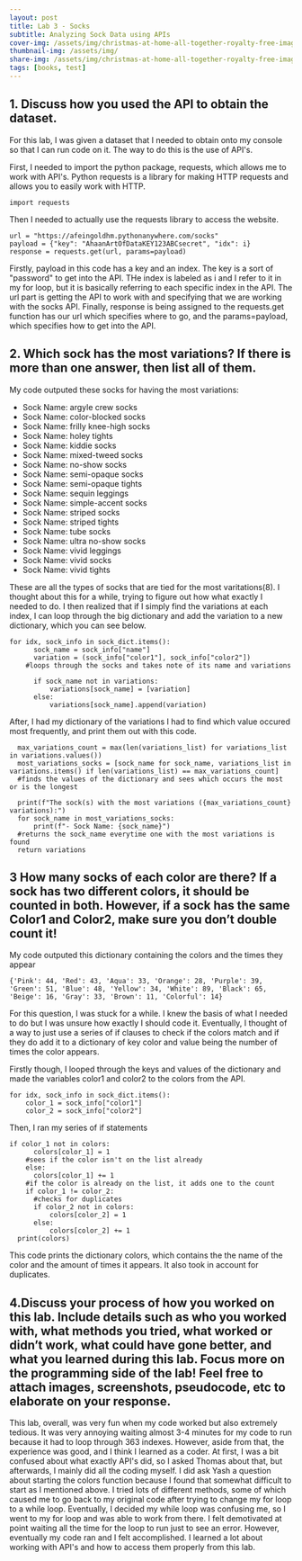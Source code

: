 ```yaml
---
layout: post
title: Lab 3 - Socks
subtitle: Analyzing Sock Data using APIs
cover-img: /assets/img/christmas-at-home-all-together-royalty-free-image-1638823315.jpg
thumbnail-img: /assets/img/
share-img: /assets/img/christmas-at-home-all-together-royalty-free-image-1638823315.jpg
tags: [books, test]
---
```

## 1. Discuss how you used the API to obtain the dataset.

For this lab, I was given a dataset that I needed to obtain onto my console so that I can run code on it. The way to do this is the use of API's.

First, I needed to import the python package, requests, which allows me to work with API's. Python requests is a library for making HTTP requests and allows you to easily work with HTTP.
~~~
import requests
~~~
Then I needed to actually use the requests library to access the website.
~~~
url = "https://afeingoldhm.pythonanywhere.com/socks"
payload = {"key": "AhaanArtOfDataKEY123ABCsecret", "idx": i}
response = requests.get(url, params=payload)
~~~
Firstly, payload in this code has a key and an index. The key is a sort of "password" to get into the API. THe index is labeled as i and I refer to it in my for loop, but it is basically referring to each specific index in the API. The url part is getting the API to work with and specifying that we are working with the socks API. Finally, response is being assigned to the requests.get function has our url which specifies where to go, and the params=payload, which specifies how to get into the API.

## 2. Which sock has the most variations? If there is more than one answer, then list all of them.

My code outputed these socks for having the most variations:
- Sock Name: argyle crew socks
- Sock Name: color-blocked socks
- Sock Name: frilly knee-high socks
- Sock Name: holey tights
- Sock Name: kiddie socks
- Sock Name: mixed-tweed socks
- Sock Name: no-show socks
- Sock Name: semi-opaque socks
- Sock Name: semi-opaque tights
- Sock Name: sequin leggings
- Sock Name: simple-accent socks
- Sock Name: striped socks
- Sock Name: striped tights
- Sock Name: tube socks
- Sock Name: ultra no-show socks
- Sock Name: vivid leggings
- Sock Name: vivid socks
- Sock Name: vivid tights

These are all the types of socks that are tied for the most varitations(8). I thought about this for a while, trying to figure out how what exactly I needed to do. I then realized that if I simply find the variations at each index, I can loop through the big dictionary and add the variation to a new dictionary, which you can see below.
~~~
for idx, sock_info in sock_dict.items():
      sock_name = sock_info["name"]
      variation = (sock_info["color1"], sock_info["color2"])
    #loops through the socks and takes note of its name and variations

      if sock_name not in variations:
          variations[sock_name] = [variation]
      else:
          variations[sock_name].append(variation)
~~~
After, I had my dictionary of the variations I had to find which value occured most frequently, and print them out with this code.
~~~
  max_variations_count = max(len(variations_list) for variations_list in variations.values())
  most_variations_socks = [sock_name for sock_name, variations_list in variations.items() if len(variations_list) == max_variations_count]
  #finds the values of the dictionary and sees which occurs the most or is the longest

  print(f"The sock(s) with the most variations ({max_variations_count} variations):")
  for sock_name in most_variations_socks:
      print(f"- Sock Name: {sock_name}")
  #returns the sock_name everytime one with the most variations is found
  return variations
~~~

## 3 How many socks of each color are there? If a sock has two different colors, it should be counted in both. However, if a sock has the same Color1 and Color2, make sure you don’t double count it!

My code outputed this dictionary containing the colors and the times they appear
~~~
{'Pink': 44, 'Red': 43, 'Aqua': 33, 'Orange': 28, 'Purple': 39, 'Green': 51, 'Blue': 48, 'Yellow': 34, 'White': 89, 'Black': 65, 'Beige': 16, 'Gray': 33, 'Brown': 11, 'Colorful': 14}
~~~

For this question, I was stuck for a while. I knew the basis of what I needed to do but I was unsure how exactly I should code it. Eventually, I thought of a way to just use a series of if clauses to check if the colors match and if they do add it to a dictionary of key color and value being the number of times the color appears.

Firstly though, I looped through the keys and values of the dictionary and made the variables color1 and color2 to the colors from the API.
~~~
for idx, sock_info in sock_dict.items():
    color_1 = sock_info["color1"]
    color_2 = sock_info["color2"]
~~~
Then, I ran my series of if statements
~~~
if color_1 not in colors:
      colors[color_1] = 1
    #sees if the color isn't on the list already
    else:
      colors[color_1] += 1
    #if the color is already on the list, it adds one to the count
    if color_1 != color_2:
      #checks for duplicates
      if color_2 not in colors:
          colors[color_2] = 1
      else:
          colors[color_2] += 1
  print(colors)
~~~
This code prints the dictionary colors, which contains the the name of the color and the amount of times it appears. It also took in account for duplicates.

## 4.Discuss your process of how you worked on this lab. Include details such as who you worked with, what methods you tried, what worked or didn’t work, what could have gone better, and what you learned during this lab. Focus more on the programming side of the lab! Feel free to attach images, screenshots, pseudocode, etc to elaborate on your response.

This lab, overall, was very fun when my code worked but also extremely tedious. It was very annoying waiting almost 3-4 minutes for my code to run because it had to loop through 363 indexes. However, aside from that, the experience was good, and I think I learned as a coder. At first, I was a bit confused about what exactly API's did, so I asked Thomas about that, but afterwards, I mainly did all the coding myself. I did ask Yash a question about starting the colors function because I found that somewhat difficult to start as I mentioned above. I tried lots of different methods, some of which caused me to go back to my original code after trying to change my for loop to a while loop. Eventually, I decided my while loop was confusing me, so I went to my for loop and was able to work from there. I felt demotivated at point waiting all the time for the loop to run just to see an error. However, eventually my code ran and I felt accomplished. I learned a lot about working with API's and how to access them properly from this lab.


